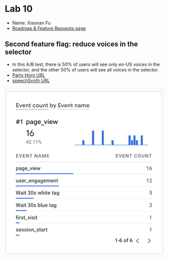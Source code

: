 # Lab 10
- Name: Xiaonan Fu
- [Roadmap & Feature Requests page](https://cse110-lab10-xiaonanfu-ucsd.canny.io)

## Second feature flag: reduce voices in the selector
- In this A/B test, there is 50% of users will see only en-US voices in the selector, and the other 50% of users will see all voices in the selector.
- [Party Horn URL](https://xiaonanfu-ucsd.github.io/CSE110-lab10/)
- [speechSynth URL](https://xiaonanfu-ucsd.github.io/CSE110-lab10/speechSynth.html)

![google analytics](./screenshots/google-analytics.png)